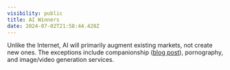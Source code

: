 ```yaml
---
visibility: public
title: AI Winners
date: 2024-07-02T21:58:44.428Z
---
```

Unlike the Internet, AI will primarily augment existing markets, not create new ones. The exceptions include companionship ([blog post](/2023-06-27-draft-notes-on-responsible-ai-companionship/)), pornography, and image/video generation services.